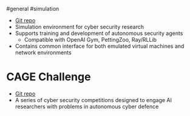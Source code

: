 #general #simulation 
- [Git repo](https://github.com/cage-challenge/CybORG)
- Simulation environment for cyber security research
- Supports training and development of autonomous security agents 
	- Compatible with OpenAI Gym, PettingZoo, Ray/RLLib
- Contains common interface for both emulated virtual machines and network environments
# CAGE Challenge
- [Git repo](https://github.com/cage-challenge)
- A series of cyber security competitions designed to engage AI researchers with problems in autonomous cyber defence 
